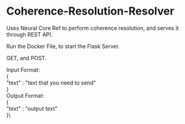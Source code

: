 # Coherence-Resolution-Resolver
Uses Neural Core Ref to perform coherence resolution, and serves it through REST API.

Run the Docker File, to start the Flask Server.

GET, and POST.

Input Format:\
  {\
    "text" : "text that you need to send"\
  }\
Output Format:\
  {\
    "text" : "output text"\
  }\
